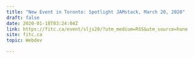```yaml
---
title: "New Event in Toronto: Spotlight JAMstack, March 20, 2020"
draft: false
date: 2020-01-18T03:24:04Z
link: https://fitc.ca/event/sljs20/?utm_medium=RSS&utm_source=hune
site: fitc.ca
topic: Webdev  

---
```

